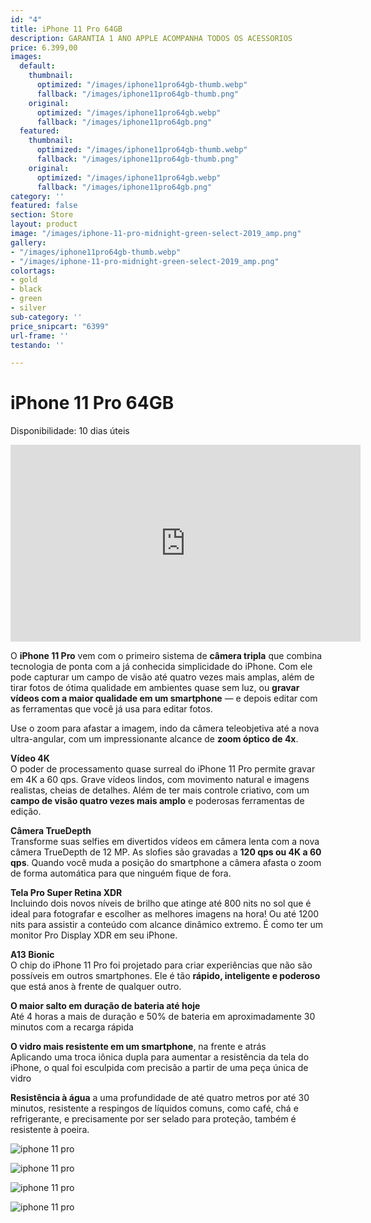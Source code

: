 ```yaml
---
id: "4"
title: iPhone 11 Pro 64GB
description: GARANTIA 1 ANO APPLE ACOMPANHA TODOS OS ACESSORIOS
price: 6.399,00
images:
  default:
    thumbnail:
      optimized: "/images/iphone11pro64gb-thumb.webp"
      fallback: "/images/iphone11pro64gb-thumb.png"
    original:
      optimized: "/images/iphone11pro64gb.webp"
      fallback: "/images/iphone11pro64gb.png"
  featured:
    thumbnail:
      optimized: "/images/iphone11pro64gb-thumb.webp"
      fallback: "/images/iphone11pro64gb-thumb.png"
    original:
      optimized: "/images/iphone11pro64gb.webp"
      fallback: "/images/iphone11pro64gb.png"
category: ''
featured: false
section: Store
layout: product
image: "/images/iphone-11-pro-midnight-green-select-2019_amp.png"
gallery:
- "/images/iphone11pro64gb-thumb.webp"
- "/images/iphone-11-pro-midnight-green-select-2019_amp.png"
colortags:
- gold
- black
- green
- silver
sub-category: ''
price_snipcart: "6399"
url-frame: ''
testando: ''

---
```

# iPhone 11 Pro 64GB

Disponibilidade: 10 dias úteis

<iframe width="560" height="315" src="https://www.youtube.com/embed/eYK4fgplYI4" frameborder="0" allow="accelerometer; autoplay; encrypted-media; gyroscope; picture-in-picture" allowfullscreen

> 

</iframe>

O **iPhone 11 Pro** vem com o primeiro sistema de **câmera tripla** que combina tecnologia de ponta com a já conhecida simplicidade do iPhone. Com ele pode capturar um campo de visão até quatro vezes mais amplas, além de tirar fotos de ótima qualidade em ambientes quase sem luz, ou **gravar vídeos com a maior qualidade em um smartphone** — e depois editar com as ferramentas que você já usa para editar fotos.

Use o zoom para afastar a imagem, indo da câmera teleobjetiva até a nova ultra-angular, com um impressionante alcance de **zoom óptico de 4x**.

**Vídeo 4K**  
O poder de processamento quase surreal do iPhone 11 Pro permite gravar em 4K a 60 qps. Grave vídeos lindos, com movimento natural e imagens realistas, cheias de detalhes. Além de ter mais controle criativo, com um **campo de visão quatro vezes mais amplo** e poderosas ferramentas de edição.

**Câmera TrueDepth**  
Transforme suas selfies em divertidos vídeos em câmera lenta com a nova câmera TrueDepth de 12 MP. As slofies são gravadas a **120 qps ou 4K a 60 qps**. Quando você muda a posição do smartphone a câmera afasta o zoom de forma automática para que ninguém fique de fora.

**Tela Pro Super Retina XDR**  
Incluindo dois novos níveis de brilho que atinge até 800 nits no sol que é ideal para fotografar e escolher as melhores imagens na hora! Ou até 1200 nits para assistir a conteúdo com alcance dinâmico extremo. É como ter um monitor Pro Display XDR em seu iPhone.

**A13 Bionic**  
O chip do iPhone 11 Pro foi projetado para criar experiências que não são possíveis em outros smartphones. Ele é tão **rápido, inteligente e poderoso** que está anos à frente de qualquer outro.

**O maior salto em duração de bateria até hoje**  
Até 4 horas a mais de duração e 50% de bateria em aproximadamente 30 minutos com a recarga rápida

**O vidro mais resistente em um smartphone**, na frente e atrás  
Aplicando uma troca iônica dupla para aumentar a resistência da tela do iPhone, o qual foi esculpida com precisão a partir de uma peça única de vidro

**Resistência à água** a uma profundidade de até quatro metros por até 30 minutos, resistente a respingos de líquidos comuns, como café, chá e refrigerante, e precisamente por ser selado para proteção, também é resistente à poeira.

![iphone 11 pro](https://store.storeimages.cdn-apple.com/4982/as-images.apple.com/is/iphone-11-pro-gallery-2019-1?wid=1680&hei=640&fmt=jpeg&qlt=95&op_usm=0.5,0.5&.v=1567208465166)

![iphone 11 pro](https://store.storeimages.cdn-apple.com/4982/as-images.apple.com/is/iphone-11-pro-gallery-2019-2?wid=1680&hei=640&fmt=jpeg&qlt=95&op_usm=0.5,0.5&.v=1567208466417)

![iphone 11 pro](https://store.storeimages.cdn-apple.com/4982/as-images.apple.com/is/iphone-11-pro-gallery-2019-3?wid=1680&hei=640&fmt=jpeg&qlt=95&op_usm=0.5,0.5&.v=1567208464818)

![iphone 11 pro](https://store.storeimages.cdn-apple.com/4982/as-images.apple.com/is/iphone-11-pro-gallery-2019-4?wid=1680&hei=640&fmt=jpeg&qlt=95&op_usm=0.5,0.5&.v=1567208465124)